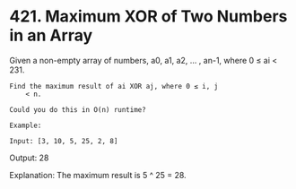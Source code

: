 # 421. Maximum XOR of Two Numbers in an Array

Given a non-empty array of numbers, a0, a1, a2,
        … , an-1, where 0 ≤ ai < 231.

    Find the maximum result of ai XOR aj, where 0 ≤ i, j
        < n.

    Could you do this in O(n) runtime?

    Example:

    Input: [3, 10, 5, 25, 2, 8]

Output: 28

Explanation: The maximum result is 5 ^ 25 = 28.